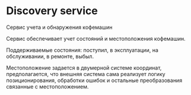 # Discovery service
Сервис учета и обнаружения кофемашин

Сервис обеспечивает учет состояний и местоположения кофемашин.

Поддерживаемые состояния: поступил, в эксплуатации, на обслуживании, в ремонте,
выбыл.

Местоположение задается в двумерной системе координат, предполагается, что
внешняя система сама реализует логику позиционирования, обработки ошибок и 
остальные преобразования связанные с местоположением.
